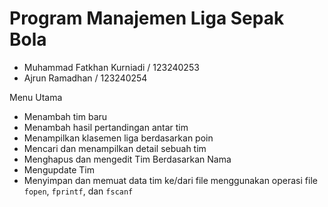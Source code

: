 # Program Manajemen Liga Sepak Bola

- Muhammad Fatkhan Kurniadi / 123240253
- Ajrun Ramadhan / 123240254
  
Menu Utama

- Menambah tim baru
- Menambah hasil pertandingan antar tim
- Menampilkan klasemen liga berdasarkan poin
- Mencari dan menampilkan detail sebuah tim
- Menghapus dan mengedit Tim Berdasarkan Nama
- Mengupdate Tim
- Menyimpan dan memuat data tim ke/dari file menggunakan operasi file `fopen`, `fprintf`, dan `fscanf`


